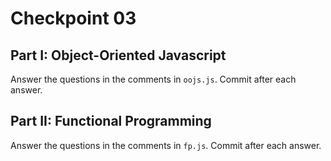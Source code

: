 # Checkpoint 03

## Part I: Object-Oriented Javascript

Answer the questions in the comments in `oojs.js`. Commit after each answer.

## Part II: Functional Programming

Answer the questions in the comments in `fp.js`. Commit after each answer.
